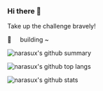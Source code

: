 ### Hi there 👋

Take up the challenge bravely!

🌈 &nbsp; &nbsp; building ~

![narasux's github summary](https://github-profile-summary-cards.vercel.app/api/cards/profile-details?username=narasux&theme=github) 

![narasux's github top langs](https://github-readme-stats.vercel.app/api/top-langs/?username=narasux&layout=compact) 

![narasux's github stats](https://github-readme-stats.vercel.app/api?username=narasux&show_icons=true)
